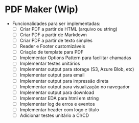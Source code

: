 # PDF Maker (Wip)

- Funcionalidades para ser implementadas:
  - [ ] Criar PDF a partir de HTML (arquivo ou string)
  - [ ] Criar PDF a partir de Markdown
  - [ ] Criar PDF a partir de texto simples
  - [ ] Reader e Footer customizáveis
  - [ ] Criação de template para PDF
  - [ ] Implementar Options Pattern para facilitar chamadas
  - [ ] Implementar testes unitários
  - [ ] Implementar output para storage (S3, Azure Blob, etc)
  - [ ] Implementar output para email
  - [ ] Implementar output para impressão direta
  - [ ] Implementar output para visualização no navegador
  - [ ] Implementar output para download
  - [ ] Implementar EDA para html em string
  - [ ] Implementar log de erros e eventos
  - [ ] Implementar header com logo e título
  - [ ] Adicionar testes unitário a CI/CD
